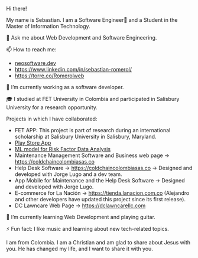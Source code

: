 Hi there!

My name is Sebastian. I am a Software Engineer👋 and a Student in the Master of Information Technology.

💬 Ask me about Web Development and Software Engineering.

📫 How to reach me:
- [neosoftware.dev](https://neosoftware.dev/)
- https://www.linkedin.com/in/sebastian-romerol/
- https://torre.co/Romerolweb

🔭 I’m currently working as a software developer.

🎓 I studied at FET University in Colombia and participated in Salisbury University for a research opportunity.

Projects in which I have collaborated:
- FET APP: This project is part of research during an international scholarship at Salisbury University in Salisbury, Maryland.
- [Play Store App](https://play.google.com/store/apps/details?id=io.ionic.fet)
- [ML model for Risk Factor Data Analysis](https://github.com/Python-Neiva/risk-factors-covid19/blob/main/risk_factor_data_analysis.ipynb)
- Maintenance Management Software and Business web page -> https://coldchaincolombiasas.co
- Help Desk Software -> https://coldchaincolombiasas.co -> Designed and developed with Jorge Lugo and a dev team.
- App Mobile for Maintenance and the Help Desk Software -> Designed and developed with Jorge Lugo.
- E-commerce for La Nación -> https://tienda.lanacion.com.co (Alejandro and other developers have updated this project since its first release).
- DC Lawncare Web Page -> https://dclawncarellc.com

🌱 I’m currently learning Web Development and playing guitar.

⚡ Fun fact: I like music and learning about new tech-related topics.

I am from Colombia. I am a Christian and am glad to share about Jesus with you. He has changed my life, and I want to share it with you.



 
